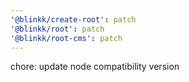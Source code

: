 ```yaml
---
'@blinkk/create-root': patch
'@blinkk/root': patch
'@blinkk/root-cms': patch
---
```


chore: update node compatibility version
